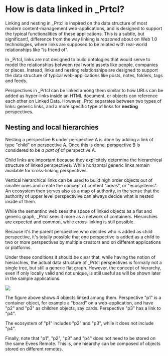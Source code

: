 # How is data linked in \_Prtcl?

Linking and nesting in \_Prtcl is inspired on the data structure of most modern content-management web-applications, and is designed to support the typical functionalities of these applications. This is a subtle, but significant!, difference from the way linking is _reasoned_ about on Web 1.0 technologies, where links are supposed to be related with real-world relationships like "is friend of".

In \_Prtcl, links are not designed to build ontologies that would serve to model the relationships between real world assets like people, companies or places. Instead, links and nesting relationships are designed to support the data structure of typical web-applications like posts, notes, folders, tags and feeds.

Perspectives in \_Prtcl can be linked among them similar to how URLs can be added as hyper-links inside an HTML document, or objects can reference each other on Linked Data. However \_Prtcl separates between two types of links: generic links, and a more specific type of links for **nesting** perspectives.

## Nesting and local hierarchies

Nesting a perspective B under perspective A is done by adding a link of type "child" on perspective A. Once this is done, perspective B is considered to be _a part of_ of perspective A.

Child links are important because they explicitely determine the hierarchical structure of linked perspectives. While horizontal generic links remain available for cross-linking perspectives.

Vertical hierarchical links can be used to build high order objects out of smaller ones and create the concept of content "areas", or "ecosystems". An ecosystem then serves also as a map of authority, in the sense that the authority of upper level perspectivive can always decide what is nested inside of them.

While the semantinc web sees the space of linked objects as a flat and generic graph, \_Prtcl sees it more as a network of containers. Hierarchies are expected and common, while cross-linking is still possible.

Because it's the parent perspective who decides who is added as child perspective, it's totally possible that one perspective is added as a child to two or more perspectives by multiple creators and on different applications or platforms.

Under these conditions it should be clear that, while having the notion of hierarchies, the actual data structure of \_Prtcl perspectives is formally not a single tree, but still a generic flat graph. However, the concept of hierarchy, even if only locally valid and not unique, is still useful as will be shown later in the sample applications.

![](https://docs.google.com/drawings/d/e/2PACX-1vTlwxnwMdFmxSVZawuTyNg8Equwl8LpErjwJgAsJxN0F0uNDislMWMEJXe7YH5ECYhBYesaguG5giNv/pub?w=560&h=210)

The figure above shows 4 objects linked among them. Perspective "p1" is a container object, for example a "board" on a web-application, and have "p2" and "p3" as children objects, say cards. Perspective "p3" has a link to "p4".

The ecosystem of "p1" includes "p2" and "p3", while it does not include "p4".

Finally, note that "p1", "p2", "p3" and "p4" does not need to be stored on the same Evees Remote. This is, one hiearchy can be composed of objects stored on different remotes.
